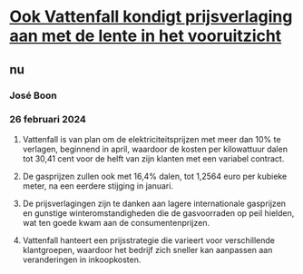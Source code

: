 # [Ook Vattenfall kondigt prijsverlaging aan met de lente in het vooruitzicht](https://advance.lexis.com/api/document?collection=news&id=urn:contentItem:6BDS-Y6N1-JBHV-K54N-00000-00&context=1519360)
## nu
### José Boon
### 26 februari 2024

1. Vattenfall is van plan om de elektriciteitsprijzen met meer dan 10% te verlagen, beginnend in april, waardoor de kosten per kilowattuur dalen tot 30,41 cent voor de helft van zijn klanten met een variabel contract.
   
2. De gasprijzen zullen ook met 16,4% dalen, tot 1,2564 euro per kubieke meter, na een eerdere stijging in januari.

3. De prijsverlagingen zijn te danken aan lagere internationale gasprijzen en gunstige winteromstandigheden die de gasvoorraden op peil hielden, wat ten goede kwam aan de consumentenprijzen.

4. Vattenfall hanteert een prijsstrategie die varieert voor verschillende klantgroepen, waardoor het bedrijf zich sneller kan aanpassen aan veranderingen in inkoopkosten.
